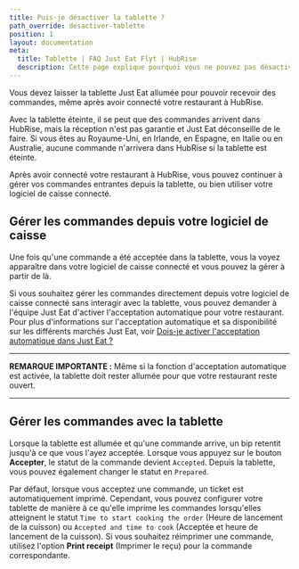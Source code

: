 ```yaml
---
title: Puis-je désactiver la tablette ?
path_override: desactiver-tablette
position: 1
layout: documentation
meta:
  title: Tablette | FAQ Just Eat Flyt | HubRise
  description: Cette page explique pourquoi vous ne pouvez pas désactiver la tablette lorsque vous connectez votre enseigne à HubRise avec Just Eat Flyt Bridge.
---
```


Vous devez laisser la tablette Just Eat allumée pour pouvoir recevoir des commandes, même après avoir connecté votre restaurant à HubRise.

Avec la tablette éteinte, il se peut que des commandes arrivent dans HubRise, mais la réception n'est pas garantie et Just Eat déconseille de le faire. Si vous êtes au Royaume-Uni, en Irlande, en Espagne, en Italie ou en Australie, aucune commande n'arrivera dans HubRise si la tablette est éteinte.

Après avoir connecté votre restaurant à HubRise, vous pouvez continuer à gérer vos commandes entrantes depuis la tablette, ou bien utiliser votre logiciel de caisse connecté.

## Gérer les commandes depuis votre logiciel de caisse

Une fois qu'une commande a été acceptée dans la tablette, vous la voyez apparaître dans votre logiciel de caisse connecté et vous pouvez la gérer à partir de là.

Si vous souhaitez gérer les commandes directement depuis votre logiciel de caisse connecté sans interagir avec la tablette, vous pouvez demander à l'équipe Just Eat d'activer l'acceptation automatique pour votre restaurant. Pour plus d'informations sur l'acceptation automatique et sa disponibilité sur les différents marchés Just Eat, voir [Dois-je activer l'acceptation automatique dans Just Eat ?](/apps/just-eat-flyt/faqs/auto-accept)

---

**REMARQUE IMPORTANTE :** Même si la fonction d'acceptation automatique est activée, la tablette doit rester allumée pour que votre restaurant reste ouvert.

---

## Gérer les commandes avec la tablette

Lorsque la tablette est allumée et qu'une commande arrive, un bip retentit jusqu'à ce que vous l'ayez acceptée. Lorsque vous appuyez sur le bouton **Accepter**, le statut de la commande devient `Accepted`. Depuis la tablette, vous pouvez également changer le statut en `Prepared`.

Par défaut, lorsque vous acceptez une commande, un ticket est automatiquement imprimé. Cependant, vous pouvez configurer votre tablette de manière à ce qu'elle imprime les commandes lorsqu'elles atteignent le statut `Time to start cooking the order` (Heure de lancement de la cuisson) ou `Accepted and time to cook` (Acceptée et heure de lancement de la cuisson). Si vous souhaitez réimprimer une commande, utilisez l'option **Print receipt** (Imprimer le reçu) pour la commande correspondante.
